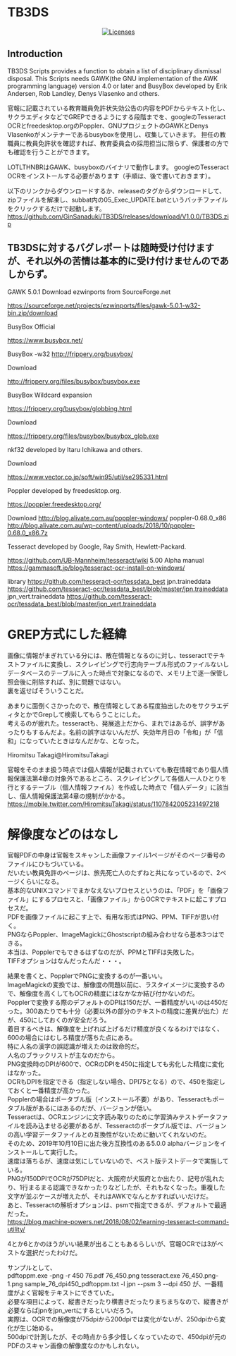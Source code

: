# TB3DS

<p align="center">
    <a href="https://opensource.org/licenses/BSD-3-Clause"><img src="https://img.shields.io/badge/license-bsd-orange.svg" alt="Licenses"></a>
</p>

## Introduction

TB3DS Scripts provides a function to obtain a list of disciplinary dismissal disposal.
This Scripts needs GAWK(the GNU implementation of the AWK programming language) version 4.0 or later and BusyBox developed by Erik Andersen, Rob Landley, Denys Vlasenko and others.  

官報に記載されている教育職員免許状失効公告の内容をPDFからテキスト化し、サクラエディタなどでGREPできるようにする段階までを、googleのTesseract OCRとfreedesktop.orgのPoppler、GNUプロジェクトのGAWKとDenys Vlasenkoがメンテナーであるbusyboxを使用し、収集していきます。
担任の教職員に教員免許状を確認すれば、教育委員会の採用担当に限らず、保護者の方でも確認を行うことができます。

LOTLTHNBRはGAWK、busyboxのバイナリで動作します。
googleのTesseract OCRをインストールする必要があります（手順は、後で書いておきます）。

以下のリンクからダウンロードするか、releaseのタグからダウンロードして、zipファイルを解凍し、subbat内の05_Exec_UPDATE.batというバッチファイルをクリックするだけで起動します。
https://github.com/GinSanaduki/TB3DS/releases/download/V1.0.0/TB3DS.zip

## TB3DSに対するバグレポートは随時受け付けますが、それ以外の苦情は基本的に受け付けませんのであしからず。

GAWK 5.0.1 Download ezwinports from SourceForge.net

https://sourceforge.net/projects/ezwinports/files/gawk-5.0.1-w32-bin.zip/download

BusyBox Official

https://www.busybox.net/

BusyBox -w32
http://frippery.org/busybox/

Download

http://frippery.org/files/busybox/busybox.exe

BusyBox Wildcard expansion

https://frippery.org/busybox/globbing.html

Download

https://frippery.org/files/busybox/busybox_glob.exe

nkf32 developed by Itaru Ichikawa and others.

Download

https://www.vector.co.jp/soft/win95/util/se295331.html

Poppler developed by freedesktop.org.

https://poppler.freedesktop.org/

Download
http://blog.alivate.com.au/poppler-windows/
poppler-0.68.0_x86
http://blog.alivate.com.au/wp-content/uploads/2018/10/poppler-0.68.0_x86.7z

Tesseract developed by Google, Ray Smith, Hewlett-Packard.

https://github.com/UB-Mannheim/tesseract/wiki
5.00 Alpha
manual
https://gammasoft.jp/blog/tesseract-ocr-install-on-windows/

library
https://github.com/tesseract-ocr/tessdata_best
jpn.traineddata
https://github.com/tesseract-ocr/tessdata_best/blob/master/jpn.traineddata
jpn_vert.traineddata
https://github.com/tesseract-ocr/tessdata_best/blob/master/jpn_vert.traineddata

# GREP方式にした経緯

画像に情報がまぎれている分には、散在情報となるのに対し、tesseractでテキストファイルに変換し、スクレイピングで行志向テーブル形式のファイルないしデータベースのテーブルに入った時点で対象になるので、メモリ上で逐一保管し照会後に削除すれば、別に問題ではない。  
裏を返せばそういうことだ。  

あまりに面倒くさかったので、散在情報としてある程度抽出したのをサクラエディタとかでGrepして検索してもらうことにした。  
考えるのが疲れた。tesseractも、発展途上だから、まれではあるが、誤字があったりもするんだよ。名前の誤字はないんだが、失効年月日の「令和」が「信和」になっていたときはなんだかな、となった。  

Hiromitsu Takagi@HiromitsuTakagi

官報をそのまま扱う時点では個人情報が記載されていても散在情報であり個人情報保護法第4章の対象外であるところ、スクレイピングして各個人一人ひとりを行とするテーブル（個人情報ファイル）を作成した時点で「個人データ」に該当し、個人情報保護法第4章の規制がかかる。  
https://mobile.twitter.com/HiromitsuTakagi/status/1107842005231497218


# 解像度などのはなし

官報PDFの中身は官報をスキャンした画像ファイル1ページがそのページ番号のファイルにひもづいている。  
だいたい教員免許のページは、旅先死亡人のたずねと共になっているので、2ページくらいになる。  
基本的なUNIXコマンドでまかなえないプロセスというのは、「PDF」を「画像ファイル」にするプロセスと、「画像ファイル」からOCRでテキストに起こすプロセスだ。  
PDFを画像ファイルに起こす上で、有用な形式はPNG、PPM、TIFFが思い付く。  
PNGならPoppler、ImageMagickにGhostscriptの組み合わせなら基本3つはできる。  
本当は、Popplerでもできるはずなのだが、PPMとTIFFは失敗した。  
TIFFオプションはなんだったんだ・・・。  

結果を書くと、PopplerでPNGに変換するのが一番いい。  
ImageMagickの変換では、解像度の問題以前に、ラスタイメージに変換するので、解像度を高くしてもOCRの精度にはなかなか結び付かないのだ。  
Popplerで変換する際のデフォルトのDPIは150だが、一番精度がいいのは450だった。300あたりでも十分（必要以外の部分のテキストの精度に差異が出た）だが、450にしておくのが安全だろう。  
着目するべきは、解像度を上げれば上げるだけ精度が良くなるわけではなく、600の場合にはむしろ精度が落ちた点にある。   
特に人名の漢字の誤認識が増えたのは致命的だ。  
人名のブラックリストが主なのだから。  
PNG変換時のDPIが600で、OCRのDPIを450に指定しても劣化した精度に変化はなかった。  
OCRもDPIを指定できる（指定しない場合、DPI75となる）ので、450を指定しておくと一番精度が高かった。  
Popplerの場合はポータブル版（インストール不要）があり、Tesseractもポータブル版があるにはあるのだが、バージョンが低い。  
Tesseractは、OCRエンジンに文字読み取りのために学習済みテストデータファイルを読み込ませる必要があるが、Tesseractのポータブル版では、バージョンの高い学習データファイルとの互換性がないために動いてくれないのだ。  
そのため、2019年10月10日に出た後方互換性のある5.0.0 alphaバージョンをインストールして実行した。  
速度は落ちるが、速度は気にしていないので、ベスト版テストデータで実施している。  
PNGが150DPIでOCRが75DPIだと、大阪府が犬阪府とか出たり、記号が乱れたり、1行まるまる認識できなかったりなどしたが、それもなくなった。重複した文字が並ぶケースが増えたが、それはAWKでなんとかすればいいだけだ。  
あと、Tesseractの解析オプションは、psmで指定できるが、デフォルトで最適だった。  
https://blog.machine-powers.net/2018/08/02/learning-tesseract-command-utility/

4とか6とかのほうがいい結果が出ることもあるらしいが、官報OCRでは3がベストな選択だったわけだ。  

サンプルとして、  
pdftoppm.exe -png -r 450 76.pdf 76_450.png
tesseract.exe 76_450.png-1.png sample_76_dpi450_pdftoppm.txt -l jpn --psm 3 --dpi 450
が、一番精度がよく官報をテキストにできていた。  
必要な項目によって、縦書きだったり横書きだったりまちまちなので、縦書きが必要ならばjpnをjpn_vertにするといいだろう。  
実際は、OCRでの解像度が75dpiから200dpiでは変化がないが、250dpiから変化が生じ始める。  
500dpiで計測したが、その時点から多少怪しくなっていたので、450dpiが元のPDFのスキャン画像の解像度なのかもしれない。  

